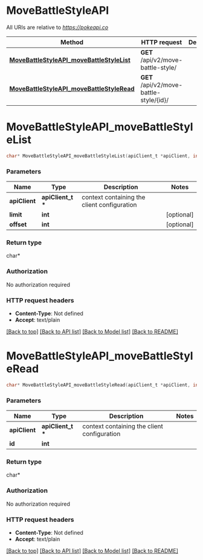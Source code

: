 # MoveBattleStyleAPI

All URIs are relative to *https://pokeapi.co*

Method | HTTP request | Description
------------- | ------------- | -------------
[**MoveBattleStyleAPI_moveBattleStyleList**](MoveBattleStyleAPI.md#MoveBattleStyleAPI_moveBattleStyleList) | **GET** /api/v2/move-battle-style/ | 
[**MoveBattleStyleAPI_moveBattleStyleRead**](MoveBattleStyleAPI.md#MoveBattleStyleAPI_moveBattleStyleRead) | **GET** /api/v2/move-battle-style/{id}/ | 


# **MoveBattleStyleAPI_moveBattleStyleList**
```c
char* MoveBattleStyleAPI_moveBattleStyleList(apiClient_t *apiClient, int limit, int offset);
```

### Parameters
Name | Type | Description  | Notes
------------- | ------------- | ------------- | -------------
**apiClient** | **apiClient_t \*** | context containing the client configuration |
**limit** | **int** |  | [optional] 
**offset** | **int** |  | [optional] 

### Return type

char*



### Authorization

No authorization required

### HTTP request headers

 - **Content-Type**: Not defined
 - **Accept**: text/plain

[[Back to top]](#) [[Back to API list]](../README.md#documentation-for-api-endpoints) [[Back to Model list]](../README.md#documentation-for-models) [[Back to README]](../README.md)

# **MoveBattleStyleAPI_moveBattleStyleRead**
```c
char* MoveBattleStyleAPI_moveBattleStyleRead(apiClient_t *apiClient, int id);
```

### Parameters
Name | Type | Description  | Notes
------------- | ------------- | ------------- | -------------
**apiClient** | **apiClient_t \*** | context containing the client configuration |
**id** | **int** |  | 

### Return type

char*



### Authorization

No authorization required

### HTTP request headers

 - **Content-Type**: Not defined
 - **Accept**: text/plain

[[Back to top]](#) [[Back to API list]](../README.md#documentation-for-api-endpoints) [[Back to Model list]](../README.md#documentation-for-models) [[Back to README]](../README.md)

